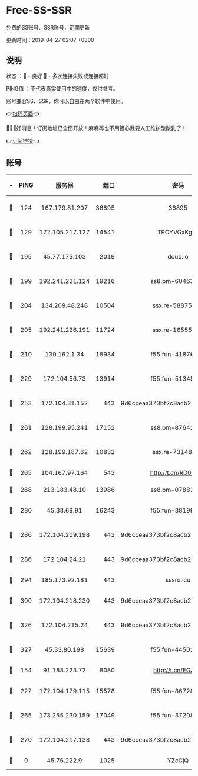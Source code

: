 # Free-SS-SSR

免费的SS账号、SSR账号，定期更新

更新时间：2019-04-27 02:07 +0800

## 说明

状态     ：🙂 - 良好 🙁 - 多次连接失败或连接超时

PING值   ：不代表真实使用中的速度，仅供参考。

账号兼容SS、SSR，你可以自由在两个软件中使用。

👉[扫码页面](https://liesauer.github.io/Free-SS-SSR/)👈

🎉🎉🎉好消息！订阅地址已全面开放！麻麻再也不用担心我要人工维护酸酸乳了！

👉[订阅链接](https://www.liesauer.net/yogurt/subscribe?ACCESS_TOKEN=DAYxR3mMaZAsaqUb)👈

## 账号

|-|PING|服务器|端口|密码|加密方式|区域|
|:----:|:----:|:-----:|-----:|:----:|:----:|:----:|
|🙂|124|167.179.81.207|36895|36895|aes-256-cfb|JP|
|🙂|129|172.105.217.127|14541|TPOYVGxKglpi|aes-256-cfb|JP|
|🙂|195|45.77.175.103|2019|doub.io|aes-128-ctr|SG|
|🙂|199|192.241.221.124|19216|ss8.pm-60463173|aes-256-cfb|US|
|🙂|204|134.209.48.248|10504|ssx.re-58875699|aes-256-cfb|US|
|🙂|205|192.241.226.191|11724|ssx.re-16555681|aes-256-cfb|US|
|🙂|210|139.162.1.34|18934|f55.fun-41876955|aes-256-cfb|SG|
|🙂|229|172.104.56.73|13914|f55.fun-51345667|aes-256-cfb|SG|
|🙂|253|172.104.31.152|443|9d6cceaa373bf2c8acb22e60b6a58be6|aes-256-cfb|US|
|🙂|261|128.199.95.241|17152|ss8.pm-87641460|aes-256-cfb|SG|
|🙂|262|128.199.187.62|10832|ssx.re-73148859|aes-256-cfb|SG|
|🙂|265|104.167.97.164|543|http://t.cn/RD0D7sx|rc4-md5|CA|
|🙂|268|213.183.48.10|13986|ss8.pm-07883596|rc4-md5|RU|
|🙂|280|45.33.69.91|16243|f55.fun-38199341|aes-256-cfb|US|
|🙂|286|172.104.209.198|443|9d6cceaa373bf2c8acb22e60b6a58be6|aes-256-cfb|US|
|🙂|286|172.104.24.21|443|9d6cceaa373bf2c8acb22e60b6a58be6|aes-256-cfb|US|
|🙂|294|185.173.92.181|443|sssru.icu|rc4-md5|RU|
|🙂|300|172.104.218.230|443|9d6cceaa373bf2c8acb22e60b6a58be6|aes-256-cfb|US|
|🙂|326|172.104.215.24|443|9d6cceaa373bf2c8acb22e60b6a58be6|aes-256-cfb|US|
|🙂|327|45.33.80.198|15639|f55.fun-44501835|aes-256-cfb|US|
|🙂|154|91.188.223.72|8080|http://t.cn/EGJIyrl|rc4-md5|RU|
|🙂|222|172.104.179.115|15578|f55.fun-86728448|aes-256-cfb|SG|
|🙂|265|173.255.230.159|17049|f55.fun-37208047|aes-256-cfb|US|
|🙂|270|172.104.217.138|443|9d6cceaa373bf2c8acb22e60b6a58be6|aes-256-cfb|US|
|🙁|0|45.76.222.9|1025|YZcCjQ|rc4-md5|JP|
